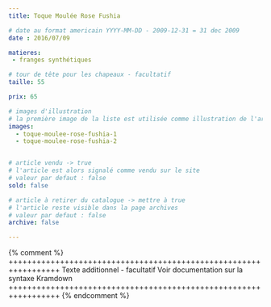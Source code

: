 ```yaml
---
title: Toque Moulée Rose Fushia

# date au format americain YYYY-MM-DD - 2009-12-31 = 31 dec 2009
date : 2016/07/09

matieres:
 - franges synthétiques

# tour de tête pour les chapeaux - facultatif
taille: 55

prix: 65

# images d'illustration
# la première image de la liste est utilisée comme illustration de l'article dans les pages de listing.
images:
  - toque-moulee-rose-fushia-1
  - toque-moulee-rose-fushia-2


# article vendu -> true
# l'article est alors signalé comme vendu sur le site
# valeur par defaut : false
sold: false

# article à retirer du catalogue -> mettre à true
# l'article reste visible dans la page archives
# valeur par defaut : false
archive: false

---
```

{% comment %} +++++++++++++++++++++++++++++++++++++++++++++++++++++++++++++++++
              Texte additionnel - facultatif
              Voir documentation sur la syntaxe Kramdown
+++++++++++++++++++++++++++++++++++++++++++++++++++++++++++++++++ {% endcomment %}
